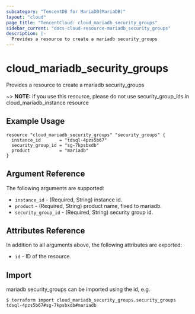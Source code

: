 ```yaml
---
subcategory: "TencentDB for MariaDB(MariaDB)"
layout: "cloud"
page_title: "TencentCloud: cloud_mariadb_security_groups"
sidebar_current: "docs-cloud-resource-mariadb_security_groups"
description: |-
  Provides a resource to create a mariadb security_groups
---
```


# cloud_mariadb_security_groups

Provides a resource to create a mariadb security_groups

~> **NOTE:** If you use this resource, please do not use security_group_ids in cloud_mariadb_instance resource

## Example Usage

```hcl
resource "cloud_mariadb_security_groups" "security_groups" {
  instance_id       = "tdsql-4pzs5b67"
  security_group_id = "sg-7kpsbxdb"
  product           = "mariadb"
}
```

## Argument Reference

The following arguments are supported:

* `instance_id` - (Required, String) instance id.
* `product` - (Required, String) product name, fixed to mariadb.
* `security_group_id` - (Required, String) security group id.

## Attributes Reference

In addition to all arguments above, the following attributes are exported:

* `id` - ID of the resource.



## Import

mariadb security_groups can be imported using the id, e.g.
```
$ terraform import cloud_mariadb_security_groups.security_groups tdsql-4pzs5b67#sg-7kpsbxdb#mariadb
```

